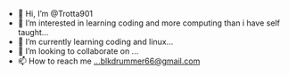 - 👋 Hi, I’m @Trotta901
- 👀 I’m interested in learning coding and more computing than i have self taught...
- 🌱 I’m currently learning coding and linux...
- 💞️ I’m looking to collaborate on ...
- 📫 How to reach me ...blkdrummer66@gmail.com

<!---
Trotta901/Trotta901 is a ✨ special ✨ repository because its `README.md` (this file) appears on your GitHub profile.
You can click the Preview link to take a look at your changes.
--->
